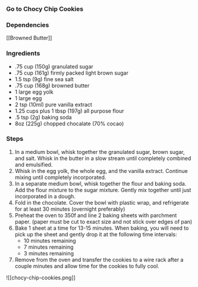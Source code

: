 ### Go to Chocy Chip Cookies 

### Dependencies 
[[Browned Butter]]

### Ingredients 
- .75 cup (150g) granulated sugar 
- .75 cup (161g) firmly packed light brown sugar 
- 1.5 tsp (9g) fine sea salt 
- .75 cup (168g) browned butter 
- 1 large egg yolk 
- 1 large egg
- 2 tsp (10ml) pure vanilla extract 
- 1.25 cups plus 1 tbsp (197g) all purpose flour 
- .5 tsp (2g) baking soda 
- 8oz (225g) chopped chocalate (70% cocao)

### Steps 
1. In a medium bowl, whisk together the granulated sugar, brown sugar, and salt. Whisk in the butter in a slow stream until completely combined and emulsified. 
2. Whisk in the egg yolk, the whole egg, and the vanilla extract. Continue mixing until completely incorporated. 
3. In a separate medium bowl, whisk together the flour and baking soda. Add the flour mixture to the sugar mixture. Gently mix together until just incorporated in a dough. 
4. Fold in the chocolate. Cover the bowl with plastic wrap, and refrigerate for at least 30 minutes (overnight preferably)
5. Preheat the oven to 350f and line 2 baking sheets with parchment paper. (paper must be cut to exact size and not stick over edges of pan)
6. Bake 1 sheet at a time for 13-15 minutes. When baking, you will need to pick up the sheet and gently drop it at the following time intervals: 
	- 10 minutes remaining 
	- 7 minutes remaining 
	- 3 minutes remaining 
7. Remove from the oven and transfer the cookies to a wire rack after a couple minutes and allow time for the cookies to fully cool. 

![[chocy-chip-cookies.png]]
